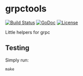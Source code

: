 # grpctools

[![Build Status](https://travis-ci.org/bsm/grpctools.png?branch=master)](https://travis-ci.org/bsm/grpctools)
[![GoDoc](https://godoc.org/github.com/bsm/grpctools?status.png)](http://godoc.org/github.com/bsm/grpctools)
[![License](https://img.shields.io/badge/License-Apache%202.0-blue.svg)](https://opensource.org/licenses/Apache-2.0)

Little helpers for grpc

## Testing

Simply run:

    make
